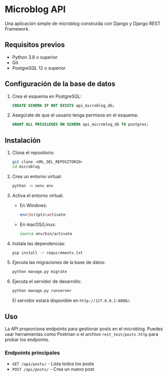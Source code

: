 # Microblog API

Una aplicación simple de microblog construida con Django y Django REST Framework.

## Requisitos previos

- Python 3.8 o superior
- Git
- PostgreSQL 12 o superior

## Configuración de la base de datos

1. Crea el esquema en PostgreSQL:
   ```sql
   CREATE SCHEMA IF NOT EXISTS api_microblog_db;
   ```

2. Asegúrate de que el usuario tenga permisos en el esquema:
   ```sql
   GRANT ALL PRIVILEGES ON SCHEMA api_microblog_db TO postgres;
   ```

## Instalación

1. Clona el repositorio:

   ```bash
   git clone <URL_DEL_REPOSITORIO>
   cd microblog
   ```

2. Crea un entorno virtual:

   ```bash
   python -m venv env
   ```

3. Activa el entorno virtual:

   - En Windows:
     ```bash
     env\Scripts\activate
     ```
   - En macOS/Linux:
     ```bash
     source env/bin/activate
     ```

4. Instala las dependencias:

   ```bash
   pip install -r requirements.txt
   ```

5. Ejecuta las migraciones de la base de datos:

   ```bash
   python manage.py migrate
   ```

6. Ejecuta el servidor de desarrollo:

   ```bash
   python manage.py runserver
   ```

   El servidor estará disponible en `http://127.0.0.1:8000/`.

## Uso

La API proporciona endpoints para gestionar posts en el microblog. Puedes usar herramientas como Postman o el archivo `rest_test/posts.http` para probar los endpoints.

### Endpoints principales

- `GET /api/posts/` - Lista todos los posts
- `POST /api/posts/` - Crea un nuevo post


